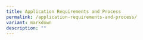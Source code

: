 ```yaml
---
title: Application Requirements and Process
permalink: /application-requirements-and-process/
variant: markdown
description: ""
---
```

